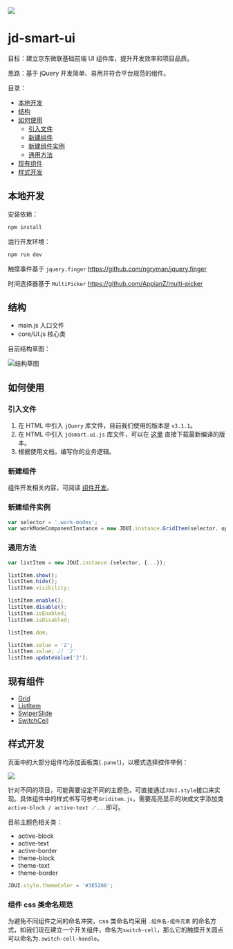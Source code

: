 ![](http://okw4n9e5h.bkt.clouddn.com/logo.jpg)

# jd-smart-ui

目标：建立京东微联基础前端 UI 组件库，提升开发效率和项目品质。

思路：基于 jQuery 开发简单、易用并符合平台规范的组件。

目录：

- [本地开发](#本地开发)
- [结构](#结构)
- [如何使用](#如何使用)
    - [引入文件](#引入文件)
    - [新建组件](#新建组件)
    - [新建组件实例](#新建组件实例)
    - [通用方法](#通用方法)
- [现有组件](#现有组件)
- [样式开发](#样式开发)

## 本地开发

安装依赖：

```bash
npm install
```

运行开发环境：

```bash
npm run dev
```

触摸事件基于 `jquery.finger` https://github.com/ngryman/jquery.finger

时间选择器基于   `MultiPicker` https://github.com/AppianZ/multi-picker


## 结构

- main.js       入口文件
- core/UI.js    核心类

目前结构草图：

![结构草图](http://okw4n9e5h.bkt.clouddn.com/082712.jpg)

## 如何使用

### 引入文件

1. 在 HTML 中引入 `jQuery` 库文件，目前我们使用的版本是 `v3.1.1`。
2. 在 HTML 中引入 `jdsmart.ui.js` 库文件，可以在 [这里](./dist/jdsmart.ui.js) 直接下载最新编译的版本。
3. 根据使用文档，编写你的业务逻辑。


### 新建组件

组件开发相关内容，可阅读 [组件开发](./documents/develop_components.md)。

### 新建组件实例

```JavaScript
var selector = '.work-modes';
var workModeComponentInstance = new JDUI.instance.GridItem(selector, options);
```


### 通用方法

```JavaScript
var listItem = new JDUI.instance.(selector, {...});

listItem.show();
listItem.hide();
listItem.visibility;

listItem.enable();
listItem.disable();
listItem.isEnabled;
listItem.isDisabled;

listItem.dom;

listItem.value = '2';
listItem.value; // '2'
listItem.updateValue('2');

```

## 现有组件

- [Grid](./documents/components/Grid.md)
- [ListItem](./documents/components/ListItem.md)
- [SwiperSlide](./documents/components/SwiperSlide.md)
- [SwitchCell](./documents/components/SwitchCell.md)


## 样式开发

页面中的大部分组件均添加面板类(`.panel`)，以模式选择控件举例：

![](http://okw4n9e5h.bkt.clouddn.com/124512.jpg)

针对不同的项目，可能需要设定不同的主题色，可直接通过`JDUI.style`接口来实现。具体组件中的样式书写可参考`Griditem.js`，需要高亮显示的块或文字添加类`active-block / active-text ／...`即可。

目前主题色相关类：

- active-block
- active-text
- active-border
- theme-block
- theme-text
- theme-border

```JavaScript
JDUI.style.themeColor = '#3E5266';
```

### 组件 css 类命名规范

为避免不同组件之间的命名冲突，css 类命名均采用 `.组件名-组件元素` 的命名方式，如我们现在建立一个开关组件，命名为`switch-cell`，那么它的触摸开关圆点可以命名为`.switch-cell-handle`。

